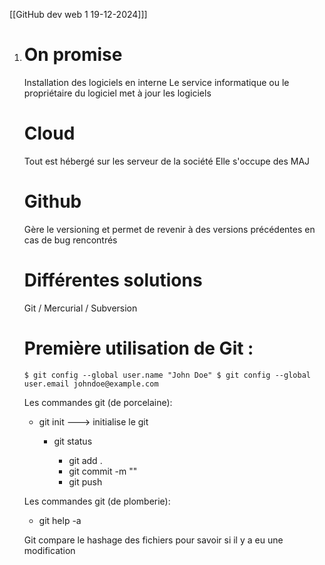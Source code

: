 [[GitHub dev web 1 19-12-2024]]]

1. # On promise
    
    Installation des logiciels en interne Le service informatique ou le propriétaire du logiciel met à jour les logiciels
    
    # Cloud
    
    Tout est hébergé sur les serveur de la société Elle s'occupe des MAJ
    
    # Github
    
    Gère le versioning et permet de revenir à des versions précédentes en cas de bug rencontrés
    
    # Différentes solutions
    
    Git / Mercurial / Subversion
    
    # Première utilisation de Git :
    
    `$ git config --global user.name "John Doe" $ git config --global user.email johndoe@example.com`
    
    Les commandes git (de porcelaine):
    
    - git init ---> initialise le git
        
        - git status
            
            - git add .
            - git commit -m ""
            - git push
            
        
    
    Les commandes git (de plomberie):
    
    - git help -a
    
    Git compare le hashage des fichiers pour savoir si il y a eu une modification
    
    
    

